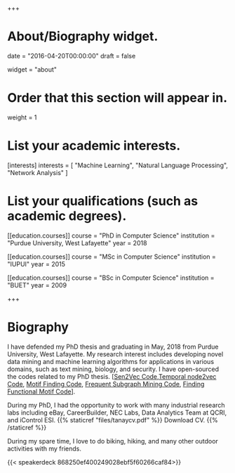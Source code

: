 +++
# About/Biography widget.

date = "2016-04-20T00:00:00"
draft = false

widget = "about"

# Order that this section will appear in.
weight = 1

# List your academic interests.
[interests]
  interests = [
    "Machine Learning",
    "Natural Language Processing",
    "Network Analysis"
  ]

# List your qualifications (such as academic degrees).
[[education.courses]]
  course = "PhD in Computer Science"
  institution = "Purdue University, West Lafayette"
  year = 2018 

[[education.courses]]
  course = "MSc in Computer Science"
  institution = "IUPUI"
  year = 2015

[[education.courses]]
  course = "BSc in Computer Science"
  institution = "BUET"
  year = 2009
 
+++

# Biography

I have defended my PhD thesis and graduating in May, 2018 from Purdue University, West Lafayette. My research interest includes developing novel data mining and machine learning algorithms for applications in various domains, such as text mining, biology, and security. I have open-sourced the codes related to my 
PhD thesis. [[Sen2Vec Code](https://github.com/tksaha/con-s2v/tree/jointlearning),[Temporal node2vec Code](https://gitlab.com/tksaha/temporalnode2vec.git), [Motif Finding Code](https://github.com/tksaha/motif-finding), [Frequent Subgraph Mining Code](https://github.com/tksaha/fs3-graph-mining), [Finding Functional Motif Code](https://gitlab.com/tksaha/func\_motif)].


During my PhD, I had the opportunity to work with many industrial research labs including eBay, CareerBuilder, NEC Labs, Data Analytics Team at QCRI, and iControl ESI. {{% staticref "files/tanaycv.pdf" %}} Download CV. {{% /staticref %}}


During my spare time, I love to do biking, hiking, and many other outdoor activities with my friends. 


{{< speakerdeck  868250ef400249028ebf5f60266caf84>}}




